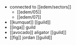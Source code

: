 - connected to [[edem/sectors]]
	- [[edem/05]]
	- [[edem/07]]
- [[kumquat]] [[guild]]
- [[inga]] guild
- [[avocado]] aligator [[guild]]
- [[fig]] jordan [[guild]]